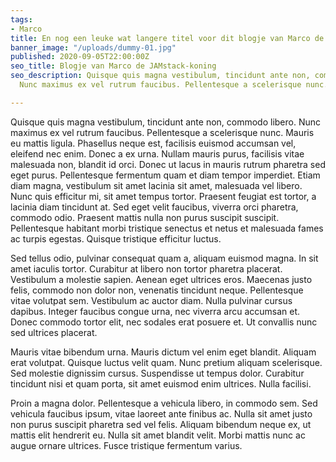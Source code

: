 ```yaml
---
tags:
- Marco
title: En nog een leuke wat langere titel voor dit blogje van Marco de JAMstack-koning
banner_image: "/uploads/dummy-01.jpg"
published: 2020-09-05T22:00:00Z
seo_title: Blogje van Marco de JAMstack-koning
seo_description: Quisque quis magna vestibulum, tincidunt ante non, commodo libero.
  Nunc maximus ex vel rutrum faucibus. Pellentesque a scelerisque nunc.

---
```

Quisque quis magna vestibulum, tincidunt ante non, commodo libero. Nunc maximus ex vel rutrum faucibus. Pellentesque a scelerisque nunc. Mauris eu mattis ligula. Phasellus neque est, facilisis euismod accumsan vel, eleifend nec enim. Donec a ex urna. Nullam mauris purus, facilisis vitae malesuada non, blandit id orci. Donec ut lacus in mauris rutrum pharetra sed eget purus. Pellentesque fermentum quam et diam tempor imperdiet. Etiam diam magna, vestibulum sit amet lacinia sit amet, malesuada vel libero. Nunc quis efficitur mi, sit amet tempus tortor. Praesent feugiat est tortor, a lacinia diam tincidunt at. Sed eget velit faucibus, viverra orci pharetra, commodo odio. Praesent mattis nulla non purus suscipit suscipit. Pellentesque habitant morbi tristique senectus et netus et malesuada fames ac turpis egestas. Quisque tristique efficitur luctus.

Sed tellus odio, pulvinar consequat quam a, aliquam euismod magna. In sit amet iaculis tortor. Curabitur at libero non tortor pharetra placerat. Vestibulum a molestie sapien. Aenean eget ultrices eros. Maecenas justo felis, commodo non dolor non, venenatis tincidunt neque. Pellentesque vitae volutpat sem. Vestibulum ac auctor diam. Nulla pulvinar cursus dapibus. Integer faucibus congue urna, nec viverra arcu accumsan et. Donec commodo tortor elit, nec sodales erat posuere et. Ut convallis nunc sed ultrices placerat.

Mauris vitae bibendum urna. Mauris dictum vel enim eget blandit. Aliquam erat volutpat. Quisque luctus velit quam. Nunc pretium aliquam scelerisque. Sed molestie dignissim cursus. Suspendisse ut tempus dolor. Curabitur tincidunt nisi et quam porta, sit amet euismod enim ultrices. Nulla facilisi.

Proin a magna dolor. Pellentesque a vehicula libero, in commodo sem. Sed vehicula faucibus ipsum, vitae laoreet ante finibus ac. Nulla sit amet justo non purus suscipit pharetra sed vel felis. Aliquam bibendum neque ex, ut mattis elit hendrerit eu. Nulla sit amet blandit velit. Morbi mattis nunc ac augue ornare ultrices. Fusce tristique fermentum varius.